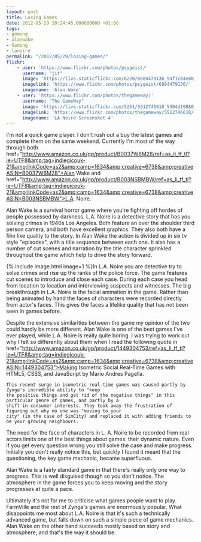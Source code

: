 ```yaml
---
layout: post
title: Losing Games
date: 2012-05-29 20:24:45.000000000 +01:00
tags:
- gaming
- alanwake
- Gaming
- lanoire
permalink: "/2012/05/29/losing-games/"
flickr:
    - user: 'https://www.flickr.com/photos/psygeist/'
      username: "jit"
      image: 'https://live.staticflickr.com/6220/6884479136_94f1c84e80_w.jpg'
      imagelink: 'https://www.flickr.com/photos/psygeist/6884479136/'
      imagename: 'Alan Wake'
    - user: 'https://www.flickr.com/photos/thegameway/'
      username: "The GameWay"
      image: 'https://live.staticflickr.com/5251/5512746618_9304d19880_w.jpg'
      imagelink: 'https://www.flickr.com/photos/thegameway/5512746618/'
      imagename: 'LA Noire Screenshot 4'
---
```

I'm not a quick game player. I don't rush out a buy the latest games and complete them on the same weekend.
Currently I'm most of the way through both 
href="http://www.amazon.co.uk/gp/product/B0037W6M28/ref=as_li_tf_tl?ie=UTF8&amp;tag=indiegicouk-21&amp;linkCode=as2&amp;camp=1634&amp;creative=6738&amp;creativeASIN=B0037W6M28">Alan
Wake</a> and 
href="http://www.amazon.co.uk/gp/product/B003NSBMBW/ref=as_li_tf_tl?ie=UTF8&amp;tag=indiegicouk-21&amp;linkCode=as2&amp;camp=1634&amp;creative=6738&amp;creativeASIN=B003NSBMBW">L.A.
Noire</a>.

Alan Wake is a survival horror game where you're fighting off hordes of people possessed by darkness. L.A.
Noire is a detective story that has you solving crimes in 1940s Los Angeles. Both feature an over the shoulder
third person camera, and both have excellent graphics. They also both have a film like quality to the story.
In Alan Wake the action is divided up in six tv style "episodes", with a title sequence between each one. It
also has a number of cut scenes and narration by the title character sprinkled throughout the game which help
to drive the story forward.

{% include image.html image=1 %}In L.A. Noire you are detective try to solve crimes and rise up the ranks of
the police force. The game features cut scenes to introduce and close each case. During each case you head
from location to location and interviewing suspects and witnesses. The big breakthrough in L.A. Noire is the
facial animation in the game. Rather than being animated by hand the faces of characters were recorded
directly from actor's faces. This gives the faces a lifelike quality that has not been seen in games before.

Despite the extensive similarities between the game my opinion of the two could hardly be more different. Alan
Wake is one of the best games I've ever played, while L.A. Noire is really quite boring. I was trying to work
out why I felt so differently about them when I read the following quote in 
href="http://www.amazon.co.uk/gp/product/1449304753/ref=as_li_tf_tl?ie=UTF8&amp;tag=indiegicouk-21&amp;linkCode=as2&amp;camp=1634&amp;creative=6738&amp;creativeASIN=1449304753">Making
Isometric Social Real-Time Games with HTML5, CSS3, and JavaScript</a> by Mario Andres Pagella.

    This recent surge in isometric real-time games was caused partly by Zynga's incredible ability to "keep
    the positive things and get rid of the negative things" in this particular genre of games, and partly by a
    shift in consumer interests. They took away the frustration of figuring out why no one was "moving to your
    city" (in the case of SimCity) and replaced it with adding friends to be your growing neighbours.

The need for the face of characters in L. A. Noire to be recorded from real actors limits one of the best
things about games: their dynamic nature. Even if you get every question wrong you still solve the case and
make progress. Initially you don't really notice this, but quickly I found it meant that the questioning, the
key game mechanic, became superfluous.

Alan Wake is a fairly standard game in that there's really only one way to progress. This is well disguised
though so you don't notice. The atmosphere in the game forces you to keep moving and the story progresses at
quite a pace.

Ultimately it's not for me to criticise what games people want to play. FarmVille and the rest of Zynga's
games are enormously popular. What disappoints me most about L.A. Noire is that it's such a technically
advanced game, but falls down on such a simple piece of game mechanics. Alan Wake on the other hand succeeds
mostly based on story and atmosphere, and that's the way it should be.
